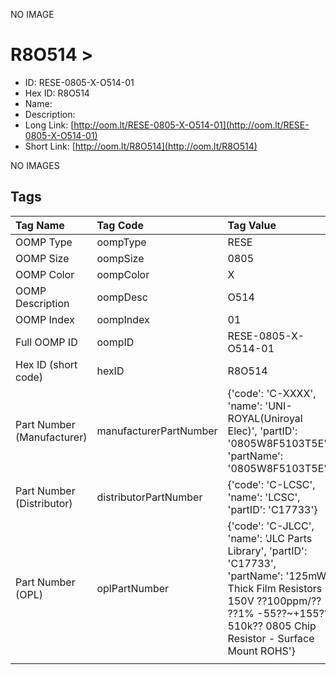 


  
NO IMAGE  
# R8O514 > 

- ID: RESE-0805-X-O514-01
- Hex ID: R8O514
- Name: 
- Description: 
- Long Link: [http://oom.lt/RESE-0805-X-O514-01](http://oom.lt/RESE-0805-X-O514-01)
- Short Link: [http://oom.lt/R8O514](http://oom.lt/R8O514)
  
NO IMAGES  
## Tags
  

|Tag Name|Tag Code|Tag Value|
| :--- | :--- | :--- |
|OOMP Type|oompType|RESE|
|OOMP Size|oompSize|0805|
|OOMP Color|oompColor|X|
|OOMP Description|oompDesc|O514|
|OOMP Index|oompIndex|01|
|Full OOMP ID|oompID|RESE-0805-X-O514-01|
|Hex ID (short code)|hexID|R8O514|
|Part Number (Manufacturer)|manufacturerPartNumber|{'code': 'C-XXXX', 'name': 'UNI-ROYAL(Uniroyal Elec)', 'partID': '0805W8F5103T5E', 'partName': '0805W8F5103T5E'}|
|Part Number (Distributor)|distributorPartNumber|{'code': 'C-LCSC', 'name': 'LCSC', 'partID': 'C17733'}|
|Part Number (OPL)|oplPartNumber|{'code': 'C-JLCC', 'name': 'JLC Parts Library', 'partID': 'C17733', 'partName': '125mW Thick Film Resistors 150V ??100ppm/?? ??1% -55??~+155?? 510k?? 0805  Chip Resistor - Surface Mount ROHS'}|
||||
